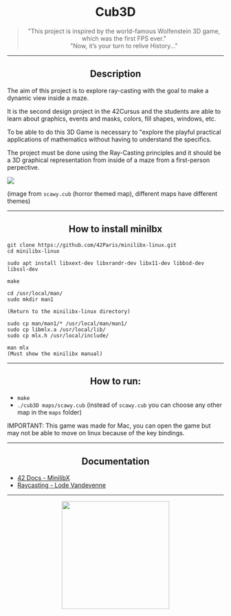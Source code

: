 <h1 align="center">
	Cub3D
</h1>

<div align="center">
	<blockquote>
  	"This project is inspired by the world-famous Wolfenstein 3D game, which was the first FPS ever."
	<br>
  	"Now, it’s your turn to relive History..."
	</blockquote>
</div>

---

<h2 align="center">
	Description
</h2>

The aim of this project is to explore ray-casting with the goal to make a dynamic view inside a maze.

It is the second design project in the 42Cursus and the students are able to learn about graphics, events and masks, colors, fill shapes, windows, etc.

To be able to do this 3D Game is necessary to "explore the playful practical applications of mathematics without having to understand the specifics.

The project must be done using the Ray-Casting principles and it should be a 3D graphical representation from inside of a maze from a first-person perpective.

<img src="https://user-images.githubusercontent.com/76601093/196152674-c0c44b7b-e214-4340-954a-e763b8fc1d92.png" align="center">

(image from ```scawy.cub``` (horror themed map), different maps have different themes)

---

<h2 align="center">
	How to install minilbx
</h2>

    git clone https://github.com/42Paris/minilibx-linux.git
    cd minilibx-linux

    sudo apt install libxext-dev libxrandr-dev libx11-dev libbsd-dev libssl-dev

    make
    
	cd /usr/local/man/
	sudo mkdir man1

    (Return to the minilibx-linux directory)

    sudo cp man/man1/* /usr/local/man/man1/
    sudo cp libmlx.a /usr/local/lib/
    sudo cp mlx.h /usr/local/include/
    
    man mlx
    (Must show the minilibx manual)

---

<h2 align="center">
	How to run:
</h2>

- ```make```
- ```./cub3D maps/scawy.cub``` (instead of ```scawy.cub``` you can choose any other map in the ```maps``` folder)

IMPORTANT: This game was made for Mac, you can open the game but may not be able to move on linux because of the key bindings.

---

<h2 align="center">
	Documentation
</h2>

<!---
<div align="center">
	<a href="https://harm-smits.github.io/42docs/libs/minilibx/getting_started.html">42 Docs - MiniLibX</a> | <a href="https://lodev.org/cgtutor/raycasting.html">Raycasting - Lode Vandevenne </a>
</div>
--->

- [42 Docs - MinilibX](https://harm-smits.github.io/42docs/libs/minilibx/getting_started.html)
- [Raycasting - Lode Vandevenne](https://lodev.org/cgtutor/raycasting.html)

---

<div align="center">
	<img src="https://user-images.githubusercontent.com/76601093/193692098-d4b16956-1dab-40b8-9aae-31b254efc5ee.jpg" width=250>
</div>
